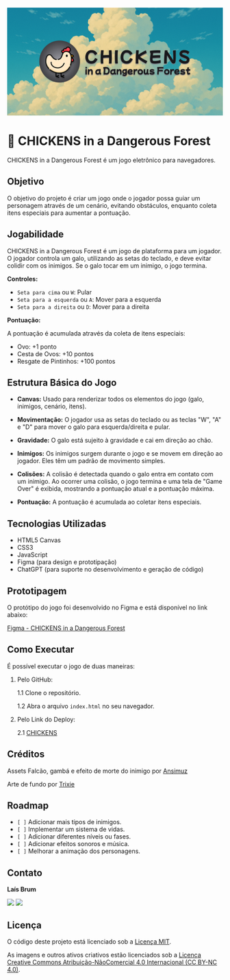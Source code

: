 ![CHICKENS in a Dangerous Forest Cover](assets/img/GitHub%20Repo%20Card.png)

# 🐔 CHICKENS in a Dangerous Forest
CHICKENS in a Dangerous Forest é um jogo eletrônico para navegadores.

## Objetivo

O objetivo do projeto é criar um jogo onde o jogador possa guiar um personagem através de um cenário, evitando obstáculos, enquanto coleta itens especiais para aumentar a pontuação.

## Jogabilidade

CHICKENS in a Dangerous Forest é um jogo de plataforma para um jogador. O jogador controla um galo, utilizando as setas do teclado, e deve evitar colidir com os inimigos. Se o galo tocar em um inimigo, o jogo termina.

**Controles:**

*   `Seta para cima` ou `W`: Pular
*   `Seta para a esquerda` ou `A`: Mover para a esquerda
*   `Seta para a direita` ou `D`: Mover para a direita

**Pontuação:**

A pontuação é acumulada através da coleta de itens especiais:

*   Ovo: +1 ponto
*   Cesta de Ovos: +10 pontos
*   Resgate de Pintinhos: +100 pontos

## Estrutura Básica do Jogo

*   **Canvas:** Usado para renderizar todos os elementos do jogo (galo, inimigos, cenário, itens).

*   **Movimentação:** O jogador usa as setas do teclado ou as teclas "W", "A" e "D" para mover o galo para esquerda/direita e pular.

*   **Gravidade:** O galo está sujeito à gravidade e cai em direção ao chão.

*   **Inimigos:** Os inimigos surgem durante o jogo e se movem em direção ao jogador. Eles têm um padrão de movimento simples.

*   **Colisões:** A colisão é detectada quando o galo entra em contato com um inimigo. Ao ocorrer uma colisão, o jogo termina e uma tela de "Game Over" é exibida, mostrando a pontuação atual e a pontuação máxima.

*   **Pontuação:** A pontuação é acumulada ao coletar itens especiais.

## Tecnologias Utilizadas

*   HTML5 Canvas
*   CSS3
*   JavaScript
*   Figma (para design e prototipação)
*   ChatGPT (para suporte no desenvolvimento e geração de código)

## Prototipagem

O protótipo do jogo foi desenvolvido no Figma e está disponível no link abaixo:

[Figma - CHICKENS in a Dangerous Forest](https://www.figma.com/design/T4tVWbLivLbbvES6Xb3j73/Game-Chickens-in-a-Dangerous-Forest?node-id=0-1&t=OklIW4u8hL29SuJi-1)

## Como Executar

É possível executar o jogo de duas maneiras:

1.  Pelo GitHub:

    1.1 Clone o repositório.

    1.2 Abra o arquivo `index.html` no seu navegador.

2.  Pelo Link do Deploy:

    2.1 [CHICKENS]()

## Créditos

Assets Falcão, gambá e efeito de morte do inimigo por [Ansimuz](https://ansimuz.itch.io/sunny-land-pixel-game-art)

Arte de fundo por [Trixie](https://trixelized.itch.io/starstring-fields)

<!-- ## Apresentação

O vídeo apresenta o sistema de votação e demonstra o seu funcionamento, destacando suas principais funcionalidades e fluxo de uso.

[![Watch the video](https://img.youtube.com/vi/LFtSqPSo4L0/hqdefault.jpg)](https://youtu.be/LFtSqPSo4L0) -->

## Roadmap

*   `[ ]` Adicionar mais tipos de inimigos.
*   `[ ]` Implementar um sistema de vidas.
*   `[ ]` Adicionar diferentes níveis ou fases.
*   `[ ]` Adicionar efeitos sonoros e música.
*   `[ ]` Melhorar a animação dos personagens.


## Contato

**Laís Brum**

<div> 
  <a href = "mailto: eng.laisbm@gmail.com"><img src="https://img.shields.io/badge/-Gmail-%23333?style=for-the-badge&logo=gmail&logoColor=white" target="_blank"></a>
  <a href="https://www.linkedin.com/in/lais-brum-menezes/" target="_blank"><img src="https://img.shields.io/badge/-LinkedIn-%230077B5?style=for-the-badge&logo=linkedin&logoColor=white" target="_blank"></a> 
</div>


## Licença

O código deste projeto está licenciado sob a [Licença MIT](LICENSE.md).

As imagens e outros ativos criativos estão licenciados sob a [Licença Creative Commons Atribuição-NãoComercial 4.0 Internacional (CC BY-NC 4.0)](https://creativecommons.org/licenses/by-nc/4.0/).
